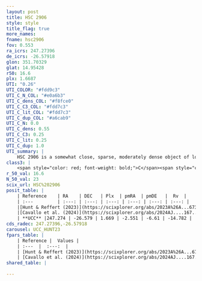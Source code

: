 ```yaml
---
layout: post
title: HSC 2906
style: style
title_flag: true
more_names: 
fname: hsc2906
fov: 0.553
ra_icrs: 247.27396
de_icrs: -26.57918
glon: 351.70329
glat: 14.95428
r50: 16.6
plx: 1.6687
UTI: "0.26"
UTI_COLOR: "#fdd9c3"
UTI_C_N_COL: "#e0a6b3"
UTI_C_dens_COL: "#f8fce0"
UTI_C_C3_COL: "#fdd7c3"
UTI_C_lit_COL: "#fdd7c3"
UTI_C_dup_COL: "#a6cab9"
UTI_C_N: 0.0
UTI_C_dens: 0.55
UTI_C_C3: 0.25
UTI_C_lit: 0.25
UTI_C_dup: 1.0
UTI_summary: |
    HSC 2906 is a somewhat close, sparse, moderately dense object of low C3 quality. It was recently reported in the literature.<br><br><span style="color: #99180f; font-weight: bold;">Warning: </span>contains less than 25 stars with <i>P>0.5</i> estimated.
class3: |
    <span style="color: red; font-weight: bold;">C</span><span style="color: red; font-weight: bold;">C</span>
r_50_val: 16.6
N_50_val: 23
scix_url: HSC%202906
posit_table: |
    | Reference    | RA    | DEC   | Plx  | pmRA  | pmDE   |  Rv  |
    | :---         | :---: | :---: | :---: | :---: | :---: | :---: |
    |[Hunt & Reffert (2023)](https://scixplorer.org/abs/2023A%26A...673A.114H) | 247.148 | -26.606 | 1.68 | -2.498 | -6.638 | -17.28 |
    |[Cavallo et al. (2024)](https://scixplorer.org/abs/2024AJ....167...12C) | 247.793 | -26.282 | 1.683 | -- | -- | -- |
    | **UCC** |247.274 | -26.579 | 1.669 | -2.551 | -6.61 | -14.782 | 
cds_radec: 247.27396,-26.57918
carousel: UCC_HUNT23
fpars_table: |
    | Reference |  Values |
    | :---  |  :---:  |
    | [Hunt & Reffert (2023)](https://scixplorer.org/abs/2023A%26A...673A.114H) | `AV50=0.978, diffAV50=0.46, MOD50=8.772, logAge50=8.3` |
    | [Cavallo et al. (2024)](https://scixplorer.org/abs/2024AJ....167...12C) | `AV50=1.44, dMod50=8.72, logAge50=8.5, [Fe/H]50=-0.41` |
shared_table: |
    
---
```


